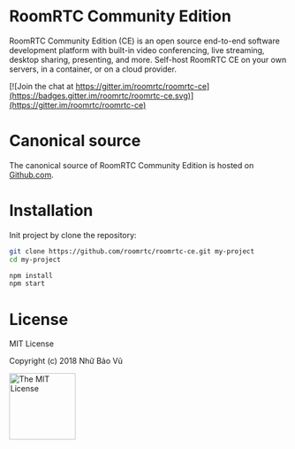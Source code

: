RoomRTC Community Edition
==================

RoomRTC Community Edition (CE) is an open source end-to-end software development platform with built-in video conferencing, live streaming, desktop sharing, presenting, and more. Self-host RoomRTC CE on your own servers, in a container, or on a cloud provider.

[![Join the chat at https://gitter.im/roomrtc/roomrtc-ce](https://badges.gitter.im/roomrtc/roomrtc-ce.svg)](https://gitter.im/roomrtc/roomrtc-ce)

Canonical source
================

The canonical source of RoomRTC Community Edition is hosted on [Github.com](https://github.com/roomrtc/roomrtc-ce).

Installation
============

Init project by clone the repository:

```bash
git clone https://github.com/roomrtc/roomrtc-ce.git my-project
cd my-project

npm install
npm start
```

# License

MIT License

Copyright (c) 2018 Nhữ Bảo Vũ

<a rel="license" href="./LICENSE" target="_blank"><img alt="The MIT License" style="border-width:0;" width="120px" src="https://raw.githubusercontent.com/hsdt/styleguide/master/images/ossninja.svg?sanitize=true" /></a>
